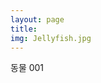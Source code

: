 ```yaml
---
layout: page
title: 
img: Jellyfish.jpg
---
```


<div class="area-summary" markdown="1">
동물 001
</div>
